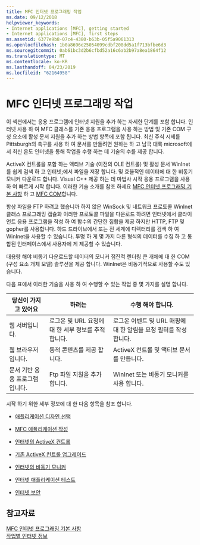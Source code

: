 ```yaml
---
title: MFC 인터넷 프로그래밍 작업
ms.date: 09/12/2018
helpviewer_keywords:
- Internet applications [MFC], getting started
- Internet applications [MFC], first steps
ms.assetid: 6377e9b8-07c4-4380-b63b-05f5a9061313
ms.openlocfilehash: 1b0a8696e25054099cdbf208dd5a1f713bfbe6d3
ms.sourcegitcommit: 0ab61bc3d2b6cfbd52a16c6ab2b97a8ea1864f12
ms.translationtype: MT
ms.contentlocale: ko-KR
ms.lasthandoff: 04/23/2019
ms.locfileid: "62164958"
---
```

# <a name="mfc-internet-programming-tasks"></a>MFC 인터넷 프로그래밍 작업

이 섹션에서는 응용 프로그램에 인터넷 지원을 추가 하는 자세한 단계를 포함 합니다. 인터넷 사용 하 여 MFC 클래스를 기존 응용 프로그램을 사용 하는 방법 및 기존 COM 구성 요소에 활성 문서 지원을 추가 하는 방법 항목에 포함 됩니다. 최신 주식 시세를 Pittsburgh의 축구를 사용 하 여 문서를 만들려면 원하는 하 고 남극 대륙 microsoft에서 최신 온도 인터넷을 통해 작업을 수행 하는 데 기술의 수를 제공 합니다.

ActiveX 컨트롤을 포함 하는 액티브 기술 (이전의 OLE 컨트롤) 및 활성 문서 WinInet를 쉽게 검색 하 고 인터넷;에서 파일을 저장 합니다. 및 효율적인 데이터에 대 한 비동기 모니커 다운로드 합니다. Visual C++ 제공 하는 데 마법사 시작 응용 프로그램을 사용 하 여 빠르게 시작 합니다. 이러한 기술 소개를 참조 하세요 [MFC 인터넷 프로그래밍 기본 사항](../mfc/mfc-internet-programming-basics.md) 하 고 [MFC COM](../mfc/mfc-com.md)합니다.

항상 파일을 FTP 하려고 했습니까 하지 않은 WinSock 및 네트워크 프로토콜 WinInet 클래스 프로그래밍 캡슐화 이러한 프로토콜 파일을 다운로드 하려면 인터넷에서 클라이언트 응용 프로그램을 작성 하 여 함수의 간단한 집합을 제공 하지만 HTTP, FTP 및 gopher를 사용합니다. 하드 드라이브에서 또는 전 세계에 디렉터리를 검색 하 여 WinInet을 사용할 수 있습니다. 투명 하 게 몇 가지 다른 형식의 데이터를 수집 하 고 통합된 인터페이스에서 사용자에 게 제공할 수 있습니다.

대용량 해야 비동기 다운로드할 데이터의 모니커 점진적 렌더링 큰 개체에 대 한 COM (구성 요소 개체 모델) 솔루션을 제공 합니다. WinInet은 비동기적으로 사용할 수도 있습니다.

다음 표에서 이러한 기술을 사용 하 여 수행할 수 있는 작업 중 몇 가지를 설명 합니다.

|당신이 가지고 있어요|하려는|수행 해야 합니다.|
|--------------|-----------------|----------------|
|웹 서버입니다.|로그온 및 URL 요청에 대 한 세부 정보를 추적 합니다.|로그온 이벤트 및 URL 매핑에 대 한 알림을 요청 필터를 작성 합니다.|
|웹 브라우저입니다.|동적 콘텐츠를 제공 합니다.|ActiveX 컨트롤 및 액티브 문서를 만듭니다.|
|문서 기반 응용 프로그램입니다.|Ftp 파일 지원을 추가 합니다.|WinInet 또는 비동기 모니커를 사용 합니다.|

시작 하기 위한 세부 정보에 대 한 다음 항목을 참조 합니다.

- [애플리케이션 디자인 선택](../mfc/application-design-choices.md)

- [MFC 애플리케이션 작성](../mfc/writing-mfc-applications.md)

- [인터넷의 ActiveX 컨트롤](../mfc/activex-controls-on-the-internet.md)

- [기존 ActiveX 컨트롤 업그레이드](../mfc/upgrading-an-existing-activex-control.md)

- [인터넷의 비동기 모니커](../mfc/asynchronous-monikers-on-the-internet.md)

- [인터넷 애플리케이션 테스트](../mfc/testing-internet-applications.md)

- [인터넷 보안](../mfc/internet-security-cpp.md)

## <a name="see-also"></a>참고자료

[MFC 인터넷 프로그래밍 기본 사항](../mfc/mfc-internet-programming-basics.md)<br/>
[작업별 인터넷 정보](../mfc/internet-information-by-task.md)
